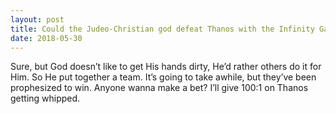 ```yaml
---
layout: post
title: Could the Judeo-Christian god defeat Thanos with the Infinity Gauntlet?
date: 2018-05-30
---
```


<p>Sure, but God doesn’t like to get His hands dirty, He’d rather others do it for Him. So He put together a team. It’s going to take awhile, but they’ve been prophesized to win. Anyone wanna make a bet? I’ll give 100:1 on Thanos getting whipped.</p>
